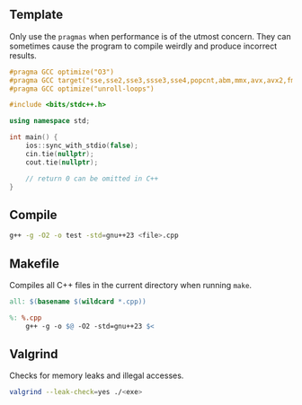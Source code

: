 
## Template
Only use the `pragmas` when performance is of the utmost concern. They can sometimes cause the program to compile weirdly and produce incorrect results.
```cpp
#pragma GCC optimize("O3")
#pragma GCC target("sse,sse2,sse3,ssse3,sse4,popcnt,abm,mmx,avx,avx2,fma")
#pragma GCC optimize("unroll-loops")

#include <bits/stdc++.h>

using namespace std;

int main() {
	ios::sync_with_stdio(false);
	cin.tie(nullptr);
	cout.tie(nullptr);

	// return 0 can be omitted in C++
}
```
## Compile
```sh
g++ -g -O2 -o test -std=gnu++23 <file>.cpp
```
## Makefile
Compiles all C++ files in the current directory when running `make`.
```Makefile
all: $(basename $(wildcard *.cpp))

%: %.cpp
	g++ -g -o $@ -O2 -std=gnu++23 $<
```
## Valgrind
Checks for memory leaks and illegal accesses.
```sh
valgrind --leak-check=yes ./<exe>
```
